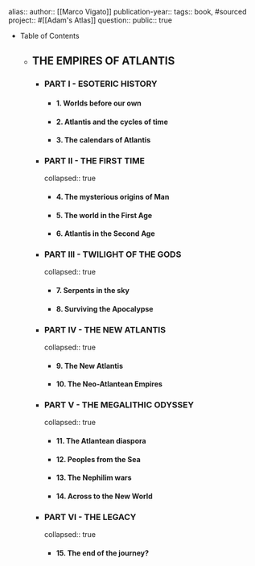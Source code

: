 alias::
author:: [[Marco Vigato]] 
publication-year:: 
tags:: book, #sourced 
project:: #[[Adam's Atlas]] 
question::
public:: true

- Table of Contents
	- ## **THE EMPIRES OF ATLANTIS**
		- ### **PART I - ESOTERIC HISTORY**
			- #### **1. Worlds before our own**
			- #### **2. Atlantis and the cycles of time**
			- #### **3. The calendars of Atlantis**
		- ### **PART II - THE FIRST TIME**
		  collapsed:: true
			- #### **4. The mysterious origins of Man**
			- #### **5. The world in the First Age**
			- #### **6. Atlantis in the Second Age**
		- ### **PART III - TWILIGHT OF THE GODS**
		  collapsed:: true
			- #### **7. Serpents in the sky**
			- #### **8. Surviving the Apocalypse**
		- ### **PART IV - THE NEW ATLANTIS**
		  collapsed:: true
			- #### **9. The New Atlantis**
			- #### **10. The Neo-Atlantean Empires**
		- ### **PART V - THE MEGALITHIC ODYSSEY**
		  collapsed:: true
			- #### **11. The Atlantean diaspora**
			- #### **12. Peoples from the Sea**
			- #### **13. The Nephilim wars**
			- #### **14. Across to the New World**
		- ### **PART VI - THE LEGACY**
		  collapsed:: true
			- #### **15. The end of the journey?**